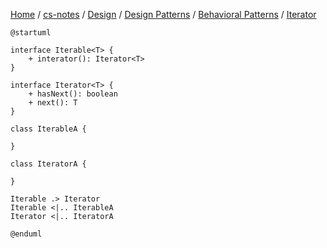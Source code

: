 [Home](https://mengxianbin.github.io) /
[cs-notes](https://mengxianbin.github.io/cs-notes/content) /
[Design](https://mengxianbin.github.io/cs-notes/content/Design) /
[Design Patterns](https://mengxianbin.github.io/cs-notes/content/Design/Design%20Patterns) /
[Behavioral Patterns](https://mengxianbin.github.io/cs-notes/content/Design/Design%20Patterns/Behavioral%20Patterns) /
[Iterator](https://mengxianbin.github.io/cs-notes/content/Design/Design%20Patterns/Behavioral%20Patterns/Iterator)

```puml
@startuml

interface Iterable<T> {
    + interator(): Iterator<T>
}

interface Iterator<T> {
    + hasNext(): boolean
    + next(): T
}

class IterableA {

}

class IteratorA {

}

Iterable .> Iterator
Iterable <|.. IterableA
Iterator <|.. IteratorA

@enduml
```
